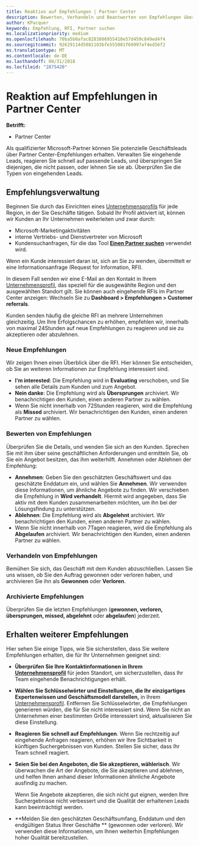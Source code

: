 ```yaml
---
title: Reaktion auf Empfehlungen | Partner Center
description: Bewerten, Verhandeln und Beantworten von Empfehlungen über Partner Center.
author: KPacquer
keywords: Empfehlung, RFI, Partner suchen
ms.localizationpriority: medium
ms.openlocfilehash: 70ba5b0afac8283806955410e57d459c849ed4f4
ms.sourcegitcommit: 92629114d5081103bfe555081f69997af4ed56f2
ms.translationtype: MT
ms.contentlocale: de-DE
ms.lasthandoff: 08/31/2018
ms.locfileid: "2875420"
---
```

# <a name="responding-to-referrals-in-partner-center"></a>Reaktion auf Empfehlungen in Partner Center

**Betrifft:**

-  Partner Center

Als qualifizierter Microsoft-Partner können Sie potenzielle Geschäftsleads über Partner Center-Empfehlungen erhalten. Verwalten Sie eingehende Leads, reagieren Sie schnell auf passende Leads, und überspringen Sie diejenigen, die nicht passen, oder lehnen Sie sie ab. Überprüfen Sie die Typen von eingehenden Leads. 

## <a name="referral-management"></a>Empfehlungsverwaltung

Beginnen Sie durch das Einrichten eines [Unternehmensprofils](create-a-marketing-profile.md) für jede Region, in der Sie Geschäfte tätigen. Sobald Ihr Profil aktiviert ist, können wir Kunden an Ihr Unternehmen weiterleiten und zwar durch:

*  Microsoft-Marketingaktivitäten
*  interne Vertriebs- und Dienstvertreter von Microsoft
*  Kundensuchanfragen, für die das Tool **[Einen Partner suchen](https://partnercenter.microsoft.com/pcv/search)** verwendet wird.

Wenn ein Kunde interessiert daran ist, sich an Sie zu wenden, übermittelt er eine Informationsanfrage (Request for Information, RFI). 

In diesem Fall senden wir eine E-Mail an den Kontakt in Ihrem [Unternehmensprofil](create-a-marketing-profile.md), das speziell für die ausgewählte Region und den ausgewählten Standort gilt. Sie können auch eingehende RFIs im Partner Center anzeigen: Wechseln Sie zu **Dashboard > Empfehlungen > Customer referrals**.

Kunden senden häufig die gleiche RFI an mehrere Unternehmen gleichzeitig. Um Ihre Erfolgschancen zu erhöhen, empfehlen wir, innerhalb von maximal 24Stunden auf neue Empfehlungen zu reagieren und sie zu akzeptieren oder abzulehnen.

### <a name="new-referrals"></a>Neue Empfehlungen

Wir zeigen Ihnen einen Überblick über die RFI. Hier können Sie entscheiden, ob Sie an weiteren Informationen zur Empfehlung interessiert sind. 

*  **I’m interested**: Die Empfehlung wird in **Evaluating** verschoben, und Sie sehen alle Details zum Kunden und zum Angebot. 
*  **Nein danke**: Die Empfehlung wird als **Übersprungen** archiviert. Wir benachrichtigen den Kunden, einen anderen Partner zu wählen.
*  Wenn Sie nicht innerhalb von 72Stunden reagieren, wird die Empfehlung als **Missed** archiviert. Wir benachrichtigen den Kunden, einen anderen Partner zu wählen.

### <a name="evaluating-referrals"></a>Bewerten von Empfehlungen

Überprüfen Sie die Details, und wenden Sie sich an den Kunden. Sprechen Sie mit ihm über seine geschäftlichen Anforderungen und ermitteln Sie, ob Sie ein Angebot besitzen, das ihm weiterhilft. Annehmen oder Ablehnen der Empfehlung: 

*  **Annehmen**: Geben Sie den geschätzten Geschäftswert und das geschätzte Enddatum ein, und wählen Sie **Annehmen**. Wir verwenden diese Informationen, um ähnliche Angebote zu finden. Wir verschieben die Empfehlung in **Wird verhandelt**. Hiermit wird angegeben, dass Sie aktiv mit dem Kunden zusammenarbeiten möchten, um ihn bei der Lösungsfindung zu unterstützen.
*  **Ablehnen**: Die Empfehlung wird als **Abgelehnt** archiviert. Wir benachrichtigen den Kunden, einen anderen Partner zu wählen.
*  Wenn Sie nicht innerhalb von 7Tagen reagieren, wird die Empfehlung als **Abgelaufen** archiviert. Wir benachrichtigen den Kunden, einen anderen Partner zu wählen.

### <a name="negotiating-referrals"></a>Verhandeln von Empfehlungen

Bemühen Sie sich, das Geschäft mit dem Kunden abzuschließen. Lassen Sie uns wissen, ob Sie den Auftrag gewonnen oder verloren haben, und archivieren Sie ihn als **Gewonnen** oder **Verloren**. 

### <a name="archived-referrals"></a>Archivierte Empfehlungen

Überprüfen Sie die letzten Empfehlungen (**gewonnen, verloren, übersprungen, missed, abgelehnt** oder **abgelaufen**) jederzeit. 

## <a name="getting-more-referrals"></a>Erhalten weiterer Empfehlungen

Hier sehen Sie einige Tipps, wie Sie sicherstellen, dass Sie weitere Empfehlungen erhalten, die für Ihr Unternehmen geeignet sind:

*  **Überprüfen Sie Ihre Kontaktinformationen in Ihrem [Unternehmensprofil](create-a-marketing-profile.md)** für jeden Standort, um sicherzustellen, dass Ihr Team eingehende Benachrichtigungen erhält.

*  **Wählen Sie Schlüsselwörter und Einstellungen, die Ihr einzigartiges Expertenwissen und Geschäftsmodell darstellen,** in Ihrem [Unternehmensprofil](create-a-marketing-profile.md). Entfernen Sie Schlüsselwörter, die Empfehlungen generieren würden, die für Sie nicht interessiert sind. Wenn Sie nicht an Unternehmen einer bestimmten Größe interessiert sind, aktualisieren Sie diese Einstellung.

*  **Reagieren Sie schnell auf Empfehlungen**. Wenn Sie rechtzeitig auf eingehende Anfragen reagieren, erhöhen wir Ihre Sichtbarkeit in künftigen Suchergebnissen von Kunden. Stellen Sie sicher, dass Ihr Team schnell reagiert.

*  **Seien Sie bei den Angeboten, die Sie akzeptieren, wählerisch**. Wir überwachen die Art der Angebote, die Sie akzeptieren und ablehnen, und helfen Ihnen anhand dieser Informationen ähnliche Angebote ausfindig zu machen. 

   Wenn Sie Angebote akzeptieren, die sich nicht gut eignen, werden Ihre Suchergebnisse nicht verbessert und die Qualität der erhaltenen Leads kann beeinträchtigt werden.

*  **Melden Sie den geschätzten Geschäftsumfang, Enddatum und den endgültigen Status Ihrer Geschäfte ** (gewonnen oder verloren). Wir verwenden diese Informationen, um Ihnen weiterhin Empfehlungen hoher Qualität bereitzustellen.
